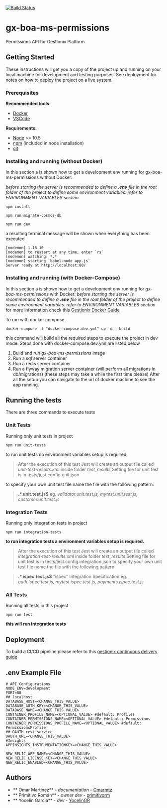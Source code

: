 [![Build Status](https://dev.azure.com/eleva-inc/gx-boa-ms-permissions/_apis/build/status/gx-boa-ms-permissions?branchName=develop)](https://dev.azure.com/eleva-inc/gx-boa-ms-permissions/_build/latest?definitionId=34&branchName=develop) 


# gx-boa-ms-permissions

Permissions API for Gestionix Platform

## Getting Started

These instructions will get you a copy of the project up and running on your local machine for development and testing purposes. See deployment for notes on how to deploy the project on a live system.

### Prerequisites

**Recommended  tools:**
 - [Docker](https://www.docker.com/)
 - [VSCode](https://code.visualstudio.com/)

**Requirements:**
 - [Node](https://nodejs.org/en/) >= 10.5
 - [npm](https://www.npmjs.com/) (included in node installation)
 - [git](https://git-scm.com/)

### Installing and running (without Docker)
In this section a is shown how to get a development env running for gx-boa-ms-permissions without Docker:

*before starting the server is recommended to define a ***.env*** file in the root folder of the project to define some environment variables. refer to ENVIRONMENT VARIABLES section*
```
npm install
```
```
npm run migrate-cosmos-db
```
```
npm run dev
```
a resulting terminal message will be shown when everything has been executed
```
[nodemon] 1.18.10
[nodemon] to restart at any time, enter `rs`
[nodemon] watching: *.*
[nodemon] starting `babel-node app.js`
Server ready at http://localhost:80/
```
### Installing and running (with Docker-Compose)

In this section a is shown how to get a development env running for *gx-boa-ms-permissions* with Docker:
*before starting the server is recommended to define a ***.env*** file in the root folder of the project to define some environment variables. refer to ENVIRONMENT VARIABLES section*
for more information check this [Gestionix Docker Guide](https://gestionix.atlassian.net/wiki/spaces/BOA/pages/692781500/Gestionix+Docker+Documentation+V+0.1)

To run with docker compose
```
docker-compose -f "docker-compose.dev.yml" up -d --build
```
this command will build all the required steps to execute the project in dev mode.
Steps done with docker-compose.dev.yml are listed below

 1. Build and run *gx-boa-ms-permissions* image
 2. Run a sql server container
 3. Run a redis server container
 4. Run a flyway migration server container (will perform all migrations in db/migrations)
(these steps may take a while the first time please)
After all the setup you can navigate to the url of docker machine to see the app running.

## Running the tests

There are three commands to execute tests
### Unit Tests
Running only unit tests in project
```
npm run unit-tests
```
to run unit tests no environment variables setup is required.
> After the execution of this test Jest will create an output file called *unit-test-results.xml* inside folder *test_results*
> Setting file for unit test is in tests/jest.config.unit.json

to specify your own unit test file name the file with the following pattern:

> **.*.unit.test.js$**
> eg. *validator.unit.test.js, mytest.unit.test.js, customer.unit.test.js*

### Integration Tests
Running only integration tests in project
```
npm run integration-tests
```
**to run integration tests a environment variables setup is required.**
> After the execution of this test Jest will create an output file called *integration-test-results.xml* inside folder *test_results*
> Setting file for unit test is in tests/jest.config.integration.json
to specify your own unit test file name the file with the following pattern:

> **.*.ispec.test.js$**
> "ispec" Integration Specification
> eg. *auth.ispec.test.js, mytest.ispec.test.js, payments.ispec.test.js*

### All Tests
Running all tests in this project
```
npm run test
```
**this will run integration tests**

## Deployment

To build a CI/CD pipeline please refer to this [gestionix continuous delivery guide](https://gestionix.atlassian.net/wiki/spaces/BOA/pages/705003589/Continuous+delivery)

## .env Example File
```
# API Configurations
NODE_ENV=development
PORT=80
## localhost
DATABASE_HOST=<CHANGE_THIS_VALUE>
DATABASE_AUTH_KEY=<CHANGE_THIS_VALUE>
DATABASE_NAME=<CHANGE_THIS_VALUE>
CONTAINER_PROFILE_NAME=<OPTIONAL_VALUE> #default: Profiles
CONTAINER_PERMISSIONS_NAME=<OPTIONAL_VALUE> #default: Permissions
CONTAINER_PERMISSIONS_PROFILE_NAME=<OPTIONAL_VALUE> #default: PermissionsProfile
## OAUTH rest service
OAUTH_URL=<CHANGE_THIS_VALUE>
#Insights
APPINSIGHTS_INSTRUMENTATIONKEY=<CHANGE_THIS_VALUE>

NEW_RELIC_APP_NAME=<CHANGE_THIS_VALUE>
NEW_RELIC_LICENSE_KEY=<CHANGE_THIS_VALUE>
NEW_RELIC_ENABLED=<CHANGE_THIS_VALUE>
```
## Authors

* ** Omar Martinez** - *documentation* - [Omarmtz](https://github.com/Omarmtz)
* ** Primitivo Román** - *owner dev* - [primitivorm](https://github.com/primitivorm)
* ** Yocelin Garcia** - *dev* - [YocelinGR](https://github.com/YocelinGR)
